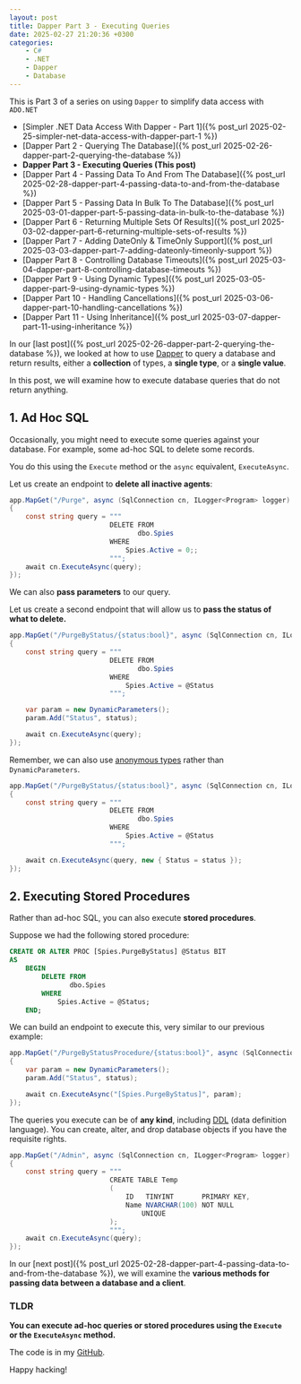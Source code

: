 ```yaml
---
layout: post
title: Dapper Part 3 - Executing Queries
date: 2025-02-27 21:20:36 +0300
categories:
    - C#
    - .NET
    - Dapper
    - Database
---
```


This is Part 3 of a series on using `Dapper` to simplify data access with `ADO.NET`

* [Simpler .NET Data Access With Dapper - Part 1]({% post_url 2025-02-25-simpler-net-data-access-with-dapper-part-1 %})
* [Dapper Part 2 - Querying The Database]({% post_url 2025-02-26-dapper-part-2-querying-the-database %})
* **Dapper Part 3 - Executing Queries (This post)**
* [Dapper Part 4 - Passing Data To And From The Database]({% post_url 2025-02-28-dapper-part-4-passing-data-to-and-from-the-database %})
* [Dapper Part 5 - Passing Data In Bulk To The Database]({% post_url 2025-03-01-dapper-part-5-passing-data-in-bulk-to-the-database %})
* [Dapper Part 6 - Returning Multiple Sets Of Results]({% post_url 2025-03-02-dapper-part-6-returning-multiple-sets-of-results %})
* [Dapper Part 7 - Adding DateOnly & TimeOnly Support]({% post_url 2025-03-03-dapper-part-7-adding-dateonly-timeonly-support %})
* [Dapper Part 8 - Controlling Database Timeouts]({% post_url 2025-03-04-dapper-part-8-controlling-database-timeouts %})
* [Dapper Part 9 - Using Dynamic Types]({% post_url 2025-03-05-dapper-part-9-using-dynamic-types %})
* [Dapper Part 10 - Handling Cancellations]({% post_url 2025-03-06-dapper-part-10-handling-cancellations %})
* [Dapper Part 11 - Using Inheritance]({% post_url 2025-03-07-dapper-part-11-using-inheritance %})

In our [last post]({% post_url 2025-02-26-dapper-part-2-querying-the-database %}), we looked at how to use [Dapper](https://github.com/DapperLib/Dapper) to query a database and return results, either a **collection** of types, a **single type**, or a **single value**.

In this post, we will examine how to execute database queries that do not return anything.

## 1. Ad Hoc SQL

Occasionally, you might need to execute some queries against your database. For example, some ad-hoc SQL to delete some records.

You do this using the `Execute` method or the `async` equivalent, `ExecuteAsync`.

Let us create an endpoint to **delete all inactive agents**:

```c#
app.MapGet("/Purge", async (SqlConnection cn, ILogger<Program> logger) =>
{
    const string query = """
                         DELETE FROM
                                dbo.Spies
                         WHERE
                             Spies.Active = 0;;
                         """;
    await cn.ExecuteAsync(query);
});
```

We can also **pass parameters** to our query. 

Let us create a second endpoint that will allow us to **pass the status of what to delete.**

```c#
app.MapGet("/PurgeByStatus/{status:bool}", async (SqlConnection cn, ILogger<Program> logger, bool status) =>
{
    const string query = """
                         DELETE FROM
                                dbo.Spies
                         WHERE
                             Spies.Active = @Status
                         """;

    var param = new DynamicParameters();
    param.Add("Status", status);

    await cn.ExecuteAsync(query);
});
```

Remember, we can also use [anonymous types](https://learn.microsoft.com/en-us/dotnet/csharp/fundamentals/types/anonymous-types) rather than `DynamicParameters`.

```c#
app.MapGet("/PurgeByStatus/{status:bool}", async (SqlConnection cn, ILogger<Program> logger, bool status) =>
{
    const string query = """
                         DELETE FROM
                                dbo.Spies
                         WHERE
                             Spies.Active = @Status
                         """;

    await cn.ExecuteAsync(query, new { Status = status });
});
```

## 2. Executing Stored Procedures

Rather than ad-hoc SQL, you can also execute **stored procedures**.

Suppose we had the following stored procedure:

```sql
CREATE OR ALTER PROC [Spies.PurgeByStatus] @Status BIT
AS
    BEGIN
        DELETE FROM
               dbo.Spies
        WHERE
            Spies.Active = @Status;
    END;
```

We can build an endpoint to execute this, very similar to our previous example:

```c#
app.MapGet("/PurgeByStatusProcedure/{status:bool}", async (SqlConnection cn, ILogger<Program> logger, bool status) =>
{
    var param = new DynamicParameters();
    param.Add("Status", status);

    await cn.ExecuteAsync("[Spies.PurgeByStatus]", param);
});
```

The queries you execute can be of **any kind**, including [DDL](https://en.wikipedia.org/wiki/Data_definition_language) (data definition language). You can create, alter, and drop database objects if you have the requisite rights.

```c#
app.MapGet("/Admin", async (SqlConnection cn, ILogger<Program> logger) =>
{
    const string query = """
                         CREATE TABLE Temp
                         (
                             ID   TINYINT       PRIMARY KEY,
                             Name NVARCHAR(100) NOT NULL
                                 UNIQUE
                         );
                         """;
    await cn.ExecuteAsync(query);
});
```

In our [next post]({% post_url 2025-02-28-dapper-part-4-passing-data-to-and-from-the-database %}), we will examine the **various methods for passing data between a database and a client**.

### TLDR

**You can execute ad-hoc queries or stored procedures using the `Execute` or the `ExecuteAsync` method.**

The code is in my [GitHub](https://github.com/conradakunga/BlogCode/tree/master/2025-02-27%20-%20Dapper%20Part%203).

Happy hacking!
